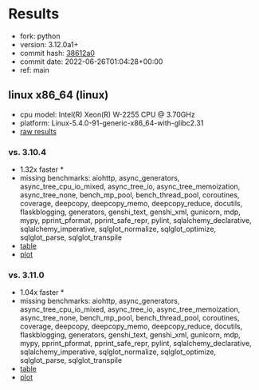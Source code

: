 # Results

- fork: python
- version: 3.12.0a1+
- commit hash: [38612a0](https://github.com/python/cpython/commit/38612a0)
- commit date: 2022-06-26T01:04:28+00:00
- ref: main

## linux x86_64 (linux)

- cpu model: Intel(R) Xeon(R) W-2255 CPU @ 3.70GHz
- platform: Linux-5.4.0-91-generic-x86_64-with-glibc2.31
- [raw results](bm-20220626-linux-x86_64-python-main-3.12.0a1%2B-38612a0.json)

### vs. 3.10.4

- 1.32x faster \*
- missing benchmarks: aiohttp, async_generators, async_tree_cpu_io_mixed, async_tree_io, async_tree_memoization, async_tree_none, bench_mp_pool, bench_thread_pool, coroutines, coverage, deepcopy, deepcopy_memo, deepcopy_reduce, docutils, flaskblogging, generators, genshi_text, genshi_xml, gunicorn, mdp, mypy, pprint_pformat, pprint_safe_repr, pylint, sqlalchemy_declarative, sqlalchemy_imperative, sqlglot_normalize, sqlglot_optimize, sqlglot_parse, sqlglot_transpile
- [table](bm-20220626-linux-x86_64-python-main-3.12.0a1%2B-38612a0-vs-3.10.4.md)
- [plot](bm-20220626-linux-x86_64-python-main-3.12.0a1%2B-38612a0-vs-3.10.4.png)

### vs. 3.11.0

- 1.04x faster \*
- missing benchmarks: aiohttp, async_generators, async_tree_cpu_io_mixed, async_tree_io, async_tree_memoization, async_tree_none, bench_mp_pool, bench_thread_pool, coroutines, coverage, deepcopy, deepcopy_memo, deepcopy_reduce, docutils, flaskblogging, generators, genshi_text, genshi_xml, gunicorn, mdp, mypy, pprint_pformat, pprint_safe_repr, pylint, sqlalchemy_declarative, sqlalchemy_imperative, sqlglot_normalize, sqlglot_optimize, sqlglot_parse, sqlglot_transpile
- [table](bm-20220626-linux-x86_64-python-main-3.12.0a1%2B-38612a0-vs-3.11.0.md)
- [plot](bm-20220626-linux-x86_64-python-main-3.12.0a1%2B-38612a0-vs-3.11.0.png)

